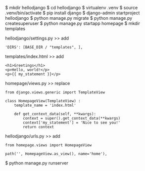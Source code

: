 $ mkdir hellodjango
$ cd hellodjango
$ virtualenv .venv
$ source .venv/bin/activate
$ pip install django
$ django-admin startproject hellodjango
$ python manage.py migrate
$ python manage.py createsuperuser
$ python manage.py startapp homepage
$ mkdir templates

hellodjango/settings.py >> add
```
'DIRS': [BASE_DIR / "templates", ],
```

templates/index.html >> add
```
<h1>Greetings</h1>
<p>Hello, world!</p>
<p>{{ my_statement }}</p>
```

homepage/views.py >> replace
```
from django.views.generic import TemplateView

class HomepageView(TemplateView) :
    template_name = 'index.html'
    
    def get_context_data(self, **kwargs):
        context = super().get_context_data(**kwargs)
        context['my_statement'] = 'Nice to see you!'
        return context
```

hellodjango/urls.py >> add
```
from homepage.views import HomepageView

path('', HomepageView.as_view(), name='home'),
```

$ python manage.py runserver
